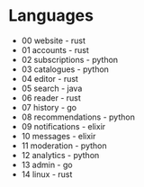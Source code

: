 # Languages
* 00 website - rust
* 01 accounts - rust
* 02 subscriptions - python
* 03 catalogues - python
* 04 editor - rust
* 05 search - java
* 06 reader - rust
* 07 history - go
* 08 recommendations - python
* 09 notifications - elixir
* 10 messages - elixir
* 11 moderation - python
* 12 analytics - python
* 13 admin - go
* 14 linux - rust
